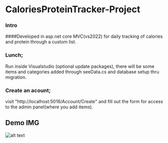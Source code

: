 # CaloriesProteinTracker-Project

### Intro
####Developed in asp.net core MVC(vs2022) for daily tracking of calories and protein through a custom list.

### Lunch;
Run inside Visualstudio (optional update packages), there will be some items and categories added through seeData.cs and database setup thru migration.
### Create an acount;
visit "http://localhost:5016/Account/Create" and fill out the form for access to the admin panel(where you add items).

## Demo IMG

![alt text](image.jpg)
